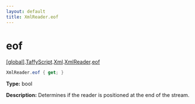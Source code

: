 ```yaml
---
layout: default
title: XmlReader.eof
---
```


# eof

[\[global\]]({{site.baseurl}}/docs/).[TaffyScript]({{site.baseurl}}/docs/TaffyScript/).[Xml]({{site.baseurl}}/docs/TaffyScript/Xml/).[XmlReader]({{site.baseurl}}/docs/TaffyScript/Xml/XmlReader/).[eof]({{site.baseurl}}/docs/TaffyScript/Xml/XmlReader/eof/)

```cs
XmlReader.eof { get; }
```

**Type:** bool

**Description:** Determines if the reader is positioned at the end of the stream.
